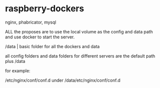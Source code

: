 # raspberry-dockers
nginx, phabricator, mysql


ALL the proposes are to use the local volume as the config and data path and use docker to start the server.


/data                 |    basic folder for all the dockers and data

all config folders and data folders for different servers are the default path plus /data

for example:

/etc/nginx/conf/conf.d  under /data/etc/nginx/conf/conf.d
